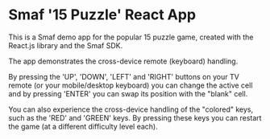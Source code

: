 Smaf '15 Puzzle' React App
=====================

This is a Smaf demo app for the popular 15 puzzle game, created with the React.js library and the Smaf SDK.
 
The app demonstrates the cross-device remote (keyboard) handling.

By pressing the 'UP', 'DOWN', 'LEFT' and 'RIGHT' buttons on your TV remote (or your mobile/desktop keyboard) you can change the active cell and by pressing 'ENTER' you can swap its position with the "blank" cell.
 
You can also experience the cross-device handling of the "colored" keys, such as the 'RED' and 'GREEN' keys. By pressing these keys you can restart the game (at a different difficulty level each).
